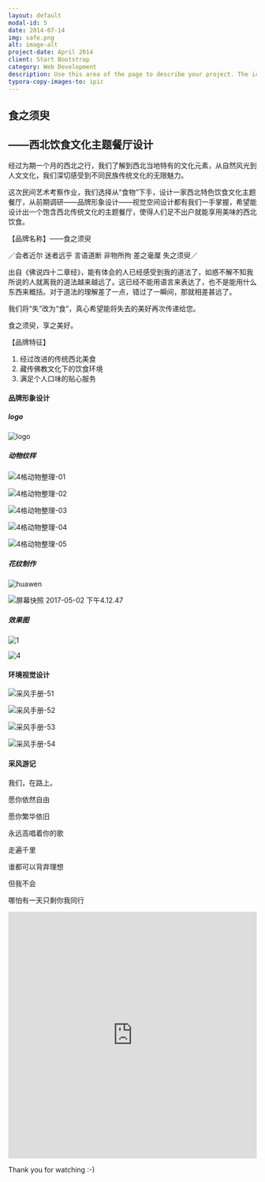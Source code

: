 ```yaml
---
layout: default
modal-id: 5
date: 2014-07-14
img: safe.png
alt: image-alt
project-date: April 2014
client: Start Bootstrap
category: Web Development
description: Use this area of the page to describe your project. The icon above is part of a free icon set by <a href="https://sellfy.com/p/8Q9P/jV3VZ/">Flat Icons</a>. On their website, you can download their free set with 16 icons, or you can purchase the entire set with 146 icons for only $12!
typora-copy-images-to: ipic
---
```




## 食之须臾



## ——西北饮食文化主题餐厅设计



经过为期一个月的西北之行，我们了解到西北当地特有的文化元素，从自然风光到人文文化，我们深切感受到不同民族传统文化的无限魅力。

这次民间艺术考察作业，我们选择从“食物”下手，设计一家西北特色饮食文化主题餐厅，从前期调研——品牌形象设计——视觉空间设计都有我们一手掌握，希望能设计出一个饱含西北传统文化的主题餐厅，使得人们足不出户就能享用美味的西北饮食。



【品牌名称】——食之须臾

／会者近尔   迷者远乎  言语道断   非物所拘   差之毫厘   失之须臾／

出自《佛说四十二章经》，能有体会的人已经感受到我的道法了，如惑不解不知我所说的人就离我的道法越来越远了。这已经不能用语言来表达了，也不是能用什么东西来概括。对于道法的理解差了一点，错过了一瞬间，那就相差甚远了。

我们将“失”改为“食”，真心希望能将失去的美好再次传递给您。

食之须臾，享之美好。



【品牌特征】

1. 经过改进的传统西北美食
2. 藏传佛教文化下的饮食环境
3. 满足个人口味的贴心服务





#### 品牌形象设计



##### logo



![logo](http://ww4.sinaimg.cn/large/006tNc79gy1ff72x7u876j30if05x0uh.jpg)



##### 动物纹样



![4格动物整理-01](http://ww1.sinaimg.cn/large/006tNc79gy1ff72zwr1bxj30jq0dzh2w.jpg)



![4格动物整理-02](http://ww3.sinaimg.cn/large/006tNc79gy1ff730427rpj30jq0dzgzo.jpg)



![4格动物整理-03](http://ww2.sinaimg.cn/large/006tNc79gy1ff7308mgytj30jq0dztln.jpg)



![4格动物整理-04](http://ww4.sinaimg.cn/large/006tNc79gy1ff730fad7tj30jq0dyqlc.jpg)



![4格动物整理-05](http://ww3.sinaimg.cn/large/006tNc79gy1ff730o02gpj30jq0dzk22.jpg)



##### 花纹制作



![huawen](http://ww2.sinaimg.cn/large/006tNc79gy1ff72qy6vh7j30jq0fztm7.jpg)



![屏幕快照 2017-05-02 下午4.12.47](http://ww4.sinaimg.cn/large/006tNc79gy1ff735g3a1hj30jq0dx1g9.jpg)



##### 效果图



![1](http://ww4.sinaimg.cn/large/006tNc79gy1ff72tibed3j30jq0esn49.jpg)



![4](http://ww4.sinaimg.cn/large/006tNc79gy1ff72trxt8ej30jq0d5tiz.jpg)







#### 环境视觉设计



![采风手册-51](http://ww2.sinaimg.cn/large/006tNc79gy1ff72jkdkkjj30jq0erkcz.jpg)



![采风手册-52](http://ww2.sinaimg.cn/large/006tNc79gy1ff72jrlrh4j30jq0es1cm.jpg)



![采风手册-53](http://ww1.sinaimg.cn/large/006tNc79gy1ff72jxmgszj30jq0eqdwe.jpg)



![采风手册-54](http://ww2.sinaimg.cn/large/006tNc79gy1ff72k5iu3mj30jq0eskct.jpg)





#### 采风游记



我们，在路上。

愿你依然自由

愿你繁华依旧

永远高唱着你的歌

走遍千里

谁都可以背弃理想

但我不会

哪怕有一天只剩你我同行



<iframe width="100%" height="500" src="https://zhoucarol.github.io/resource/05.pdf" frameborder="0"> </iframe>



Thank you for watching  :-)